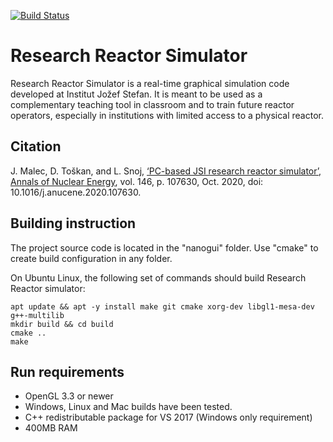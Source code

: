 [![Build Status](https://travis-ci.org/ijs-f8/Research-Reactor-Simulator.svg?branch=master)](https://travis-ci.org/ijs-f8/Research-Reactor-Simulator)

# Research Reactor Simulator

Research Reactor Simulator is a real-time graphical simulation code developed at Institut Jožef Stefan. It is meant to be used as a complementary teaching tool in classroom and to train future reactor operators, especially in institutions with limited access to a physical reactor.

## Citation
J. Malec, D. Toškan, and L. Snoj, [‘PC-based JSI research reactor simulator’, Annals of Nuclear Energy](https://www.sciencedirect.com/science/article/pii/S0306454920303285), vol. 146, p. 107630, Oct. 2020, doi: 10.1016/j.anucene.2020.107630.


## Building instruction
The project source code is located in the "nanogui" folder.
Use "cmake" to create build configuration in any folder.

On Ubuntu Linux, the following set of commands should build Research Reactor simulator:
```
apt update && apt -y install make git cmake xorg-dev libgl1-mesa-dev g++-multilib
mkdir build && cd build
cmake ..
make
```

## Run requirements
- OpenGL 3.3 or newer
- Windows, Linux and Mac builds have been tested.
- C++ redistributable package for VS 2017 (Windows only requirement)
- 400MB RAM
